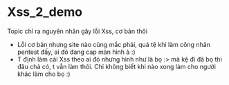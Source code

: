 # Xss_2_demo
Topic chỉ ra nguyên nhân gây lỗi Xss, cơ bản thôi 
- Lỗi cơ bản nhưng site nào cũng mắc phải, quá tệ khi làm công nhân pentest đấy, ai đó đang cap màn hình à :)
- T định làm cái Xss theo ai đó nhưng hình như là bọ :> mà kệ đi đã bọ thì đâu chả có, t vẫn làm thôi. Chỉ không biết khi nào xong làm cho người khác làm cho bọ :)
